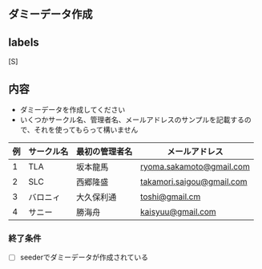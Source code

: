 ## ダミーデータ作成
## labels
[S]
## 内容
- ダミーデータを作成してください
- いくつかサークル名、管理者名、メールアドレスのサンプルを記載するので、それを使ってもらって構いません


| 例 | サークル名 | 最初の管理者名 | メールアドレス |
|--------|--------|--------|--------|
| 1 | TLA | 坂本龍馬 | ryoma.sakamoto@gmail.com |
| 2 | SLC | 西郷隆盛 | takamori.saigou@gmail.com |
| 3 | バロニィ | 大久保利通 | toshi@gmail.cm |
| 4 | サニー | 勝海舟 | kaisyuu@gmail.com |


### 終了条件
- [ ] seederでダミーデータが作成されている
